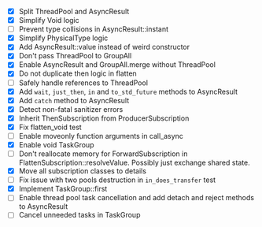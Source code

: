 - [x] Split ThreadPool and AsyncResult
- [x] Simplify Void logic
- [ ] Prevent type collisions in AsyncResult::instant
- [x] Simplify PhysicalType logic
- [x] Add AsyncResult::value instead of weird constructor
- [x] Don't pass ThreadPool to GroupAll
- [x] Enable AsyncResult and GroupAll.merge without ThreadPool
- [x] Do not duplicate then logic in flatten
- [ ] Safely handle references to ThreadPool
- [x] Add `wait`, `just_then`, `in` and `to_std_future` methods to AsyncResult
- [x] Add `catch` method to AsyncResult
- [x] Detect non-fatal sanitizer errors
- [x] Inherit ThenSubscription from ProducerSubscription
- [x] Fix flatten_void test
- [ ] Enable moveonly function arguments in call_async
- [x] Enable void TaskGroup
- [ ] Don't reallocate memory for ForwardSubscription in FlattenSubscription::resolveValue. Possibly just exchange shared state.
- [x] Move all subscription classes to details
- [ ] Fix issue with two pools destruction in `in_does_transfer` test
- [x] Implement TaskGroup::first
- [ ] Enable thread pool task cancellation and add detach and reject methods to AsyncResult
- [ ] Cancel unneeded tasks in TaskGroup
